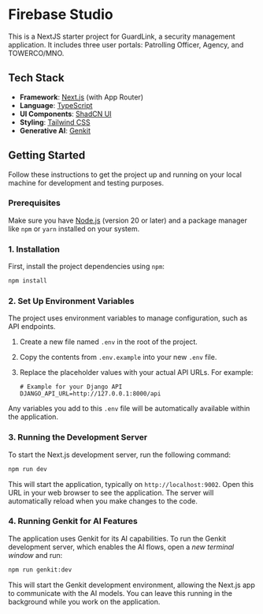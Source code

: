 # Firebase Studio

This is a NextJS starter project for GuardLink, a security management application. It includes three user portals: Patrolling Officer, Agency, and TOWERCO/MNO.

## Tech Stack

*   **Framework**: [Next.js](https://nextjs.org/) (with App Router)
*   **Language**: [TypeScript](https://www.typescriptlang.org/)
*   **UI Components**: [ShadCN UI](https://ui.shadcn.com/)
*   **Styling**: [Tailwind CSS](https://tailwindcss.com/)
*   **Generative AI**: [Genkit](https://firebase.google.com/docs/genkit)

## Getting Started

Follow these instructions to get the project up and running on your local machine for development and testing purposes.

### Prerequisites

Make sure you have [Node.js](https://nodejs.org/) (version 20 or later) and a package manager like `npm` or `yarn` installed on your system.

### 1. Installation

First, install the project dependencies using `npm`:

```bash
npm install
```

### 2. Set Up Environment Variables

The project uses environment variables to manage configuration, such as API endpoints.

1.  Create a new file named `.env` in the root of the project.
2.  Copy the contents from `.env.example` into your new `.env` file.
3.  Replace the placeholder values with your actual API URLs. For example:

    ```env
    # Example for your Django API
    DJANGO_API_URL=http://127.0.0.1:8000/api
    ```

Any variables you add to this `.env` file will be automatically available within the application.

### 3. Running the Development Server

To start the Next.js development server, run the following command:

```bash
npm run dev
```

This will start the application, typically on `http://localhost:9002`. Open this URL in your web browser to see the application. The server will automatically reload when you make changes to the code.

### 4. Running Genkit for AI Features

The application uses Genkit for its AI capabilities. To run the Genkit development server, which enables the AI flows, open a *new terminal window* and run:

```bash
npm run genkit:dev
```

This will start the Genkit development environment, allowing the Next.js app to communicate with the AI models. You can leave this running in the background while you work on the application.
